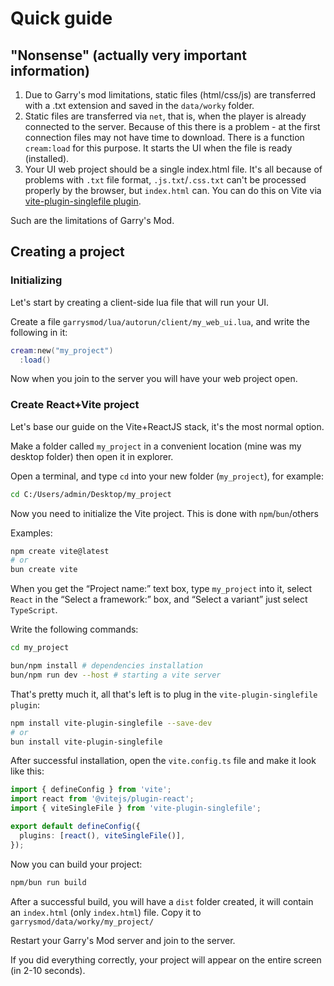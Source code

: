 # Quick guide
## "Nonsense" (actually very important information)
1. Due to Garry's mod limitations, static files (html/css/js) are transferred with a .txt extension and saved in the ``data/worky`` folder.
2. Static files are transferred via ``net``, that is, when the player is already connected to the server. Because of this there is a problem - at the first connection files may not have time to download. There is a function ``cream:load`` for this purpose. It starts the UI when the file is ready (installed).
3. Your UI web project should be a single index.html file. It's all because of problems with ``.txt`` file format, ``.js.txt``/``.css.txt`` can't be processed properly by the browser, but ``index.html`` can. You can do this on Vite via [vite-plugin-singlefile plugin](https://www.npmjs.com/package/vite-plugin-singlefile).

Such are the limitations of Garry's Mod.

## Creating a project
### Initializing
Let's start by creating a client-side lua file that will run your UI.

Create a file ``garrysmod/lua/autorun/client/my_web_ui.lua``, and write the following in it:
```lua
cream:new("my_project")
  :load()
```
Now when you join to the server you will have your web project open.

### Create React+Vite project
Let's base our guide on the Vite+ReactJS stack, it's the most normal option.

Make a folder called ``my_project`` in a convenient location (mine was my desktop folder) then open it in explorer.

Open a terminal, and type ``cd`` into your new folder (``my_project``), for example:
```bash
cd C:/Users/admin/Desktop/my_project
```

Now you need to initialize the Vite project. This is done with ``npm``/``bun``/others

Examples:
```bash
npm create vite@latest
# or
bun create vite
```

When you get the “Project name:” text box, type ``my_project`` into it, select ``React`` in the “Select a framework:” box, and “Select a variant” just select ``TypeScript``.

Write the following commands:
```bash
cd my_project

bun/npm install # dependencies installation
bun/npm run dev --host # starting a vite server
```

That's pretty much it, all that's left is to plug in the ``vite-plugin-singlefile plugin``:
```bash
npm install vite-plugin-singlefile --save-dev
# or
bun install vite-plugin-singlefile
```

After successful installation, open the `vite.config.ts` file and make it look like this:
```ts
import { defineConfig } from 'vite';
import react from '@vitejs/plugin-react';
import { viteSingleFile } from 'vite-plugin-singlefile';

export default defineConfig({
  plugins: [react(), viteSingleFile()],
});
```

Now you can build your project:
```bash
npm/bun run build
```

After a successful build, you will have a ``dist`` folder created, it will contain an ``index.html`` (only ``index.html``) file. Copy it to ``garrysmod/data/worky/my_project/``

Restart your Garry's Mod server and join to the server.

If you did everything correctly, your project will appear on the entire screen (in 2-10 seconds).